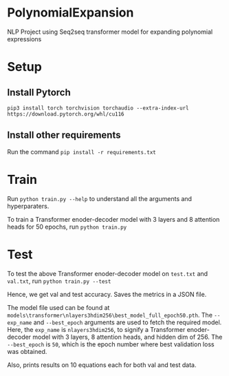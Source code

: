 # PolynomialExpansion
NLP Project using Seq2seq transformer model for expanding polynomial expressions

# Setup

## Install Pytorch

```pip3 install torch torchvision torchaudio --extra-index-url https://download.pytorch.org/whl/cu116```

## Install other requirements
Run the command `pip install -r requirements.txt`

# Train

Run `python train.py --help` to understand all the arguments and hyperparaters.

To train a Transformer enoder-decoder model with 3 layers and 8 attention heads for 50 epochs, run `python train.py` 

# Test

To test the above Transformer enoder-decoder model on `test.txt` and `val.txt`, run `python train.py --test`

Hence, we get val and test accuracy. Saves the metrics in a JSON file.

The model file used can be found at `models\transformer\nlayers3hdim256\best_model_full_epoch50.pth`. The `--exp_name` and `--best_epoch` arguments are used to fetch the required model. Here, the `exp_name` is `nlayers3hdim256`, to signify a Transformer enoder-decoder model with 3 layers, 8 attention heads, and hidden dim of 256. The `--best_epoch` is `50`, which is the epoch number where best validation loss was obtained. 

Also, prints results on 10 equations each for both val and test data.
